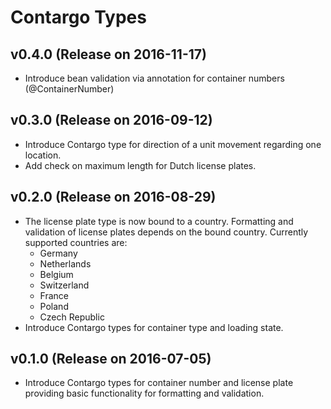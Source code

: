 Contargo Types
===============

## v0.4.0 (Release on 2016-11-17)

* Introduce bean validation via annotation for container numbers (@ContainerNumber)

## v0.3.0 (Release on 2016-09-12)

* Introduce Contargo type for direction of a unit movement regarding one location.
* Add check on maximum length for Dutch license plates.

## v0.2.0 (Release on 2016-08-29)

* The license plate type is now bound to a country. Formatting and validation
  of license plates depends on the bound country.
  Currently supported countries are:
  * Germany
  * Netherlands
  * Belgium
  * Switzerland
  * France
  * Poland
  * Czech Republic
* Introduce Contargo types for container type and loading state.

## v0.1.0 (Release on 2016-07-05)

* Introduce Contargo types for container number and license plate providing
  basic functionality for formatting and validation.

